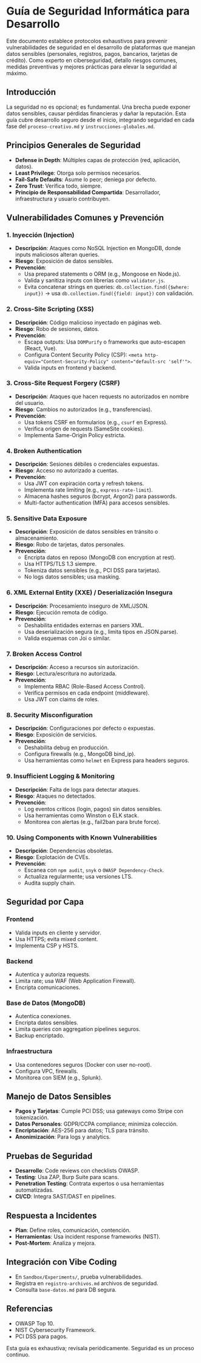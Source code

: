 # Guía de Seguridad Informática para Desarrollo

Este documento establece protocolos exhaustivos para prevenir vulnerabilidades de seguridad en el desarrollo de plataformas que manejan datos sensibles (personales, registros, pagos, bancarios, tarjetas de crédito). Como experto en ciberseguridad, detallo riesgos comunes, medidas preventivas y mejores prácticas para elevar la seguridad al máximo.

## Introducción

La seguridad no es opcional; es fundamental. Una brecha puede exponer datos sensibles, causar pérdidas financieras y dañar la reputación. Esta guía cubre desarrollo seguro desde el inicio, integrando seguridad en cada fase del `proceso-creativo.md` y `instrucciones-globales.md`.

## Principios Generales de Seguridad

- **Defense in Depth**: Múltiples capas de protección (red, aplicación, datos).
- **Least Privilege**: Otorga solo permisos necesarios.
- **Fail-Safe Defaults**: Asume lo peor; deniega por defecto.
- **Zero Trust**: Verifica todo, siempre.
- **Principio de Responsabilidad Compartida**: Desarrollador, infraestructura y usuario contribuyen.

## Vulnerabilidades Comunes y Prevención

### 1. Inyección (Injection)
- **Descripción**: Ataques como NoSQL Injection en MongoDB, donde inputs maliciosos alteran queries.
- **Riesgo**: Exposición de datos sensibles.
- **Prevención**:
  - Usa prepared statements o ORM (e.g., Mongoose en Node.js).
  - Valida y sanitiza inputs con librerías como `validator.js`.
  - Evita concatenar strings en queries: `db.collection.find({$where: input})` → usa `db.collection.find({field: input})` con validación.

### 2. Cross-Site Scripting (XSS)
- **Descripción**: Código malicioso inyectado en páginas web.
- **Riesgo**: Robo de sesiones, datos.
- **Prevención**:
  - Escapa outputs: Usa `DOMPurify` o frameworks que auto-escapen (React, Vue).
  - Configura Content Security Policy (CSP): `<meta http-equiv="Content-Security-Policy" content="default-src 'self'">`.
  - Valida inputs en frontend y backend.

### 3. Cross-Site Request Forgery (CSRF)
- **Descripción**: Ataques que hacen requests no autorizados en nombre del usuario.
- **Riesgo**: Cambios no autorizados (e.g., transferencias).
- **Prevención**:
  - Usa tokens CSRF en formularios (e.g., `csurf` en Express).
  - Verifica origen de requests (SameSite cookies).
  - Implementa Same-Origin Policy estricta.

### 4. Broken Authentication
- **Descripción**: Sesiones débiles o credenciales expuestas.
- **Riesgo**: Acceso no autorizado a cuentas.
- **Prevención**:
  - Usa JWT con expiración corta y refresh tokens.
  - Implementa rate limiting (e.g., `express-rate-limit`).
  - Almacena hashes seguros (bcrypt, Argon2) para passwords.
  - Multi-factor authentication (MFA) para accesos sensibles.

### 5. Sensitive Data Exposure
- **Descripción**: Exposición de datos sensibles en tránsito o almacenamiento.
- **Riesgo**: Robo de tarjetas, datos personales.
- **Prevención**:
  - Encripta datos en reposo (MongoDB con encryption at rest).
  - Usa HTTPS/TLS 1.3 siempre.
  - Tokeniza datos sensibles (e.g., PCI DSS para tarjetas).
  - No logs datos sensibles; usa masking.

### 6. XML External Entity (XXE) / Deserialización Insegura
- **Descripción**: Procesamiento inseguro de XML/JSON.
- **Riesgo**: Ejecución remota de código.
- **Prevención**:
  - Deshabilita entidades externas en parsers XML.
  - Usa deserialización segura (e.g., limita tipos en JSON.parse).
  - Valida esquemas con Joi o similar.

### 7. Broken Access Control
- **Descripción**: Acceso a recursos sin autorización.
- **Riesgo**: Lectura/escritura no autorizada.
- **Prevención**:
  - Implementa RBAC (Role-Based Access Control).
  - Verifica permisos en cada endpoint (middleware).
  - Usa JWT con claims de roles.

### 8. Security Misconfiguration
- **Descripción**: Configuraciones por defecto o expuestas.
- **Riesgo**: Exposición de servicios.
- **Prevención**:
  - Deshabilita debug en producción.
  - Configura firewalls (e.g., MongoDB bind_ip).
  - Usa herramientas como `helmet` en Express para headers seguros.

### 9. Insufficient Logging & Monitoring
- **Descripción**: Falta de logs para detectar ataques.
- **Riesgo**: Ataques no detectados.
- **Prevención**:
  - Log eventos críticos (login, pagos) sin datos sensibles.
  - Usa herramientas como Winston o ELK stack.
  - Monitorea con alertas (e.g., fail2ban para brute force).

### 10. Using Components with Known Vulnerabilities
- **Descripción**: Dependencias obsoletas.
- **Riesgo**: Explotación de CVEs.
- **Prevención**:
  - Escanea con `npm audit`, `snyk` o `OWASP Dependency-Check`.
  - Actualiza regularmente; usa versiones LTS.
  - Audita supply chain.

## Seguridad por Capa

### Frontend
- Valida inputs en cliente y servidor.
- Usa HTTPS; evita mixed content.
- Implementa CSP y HSTS.

### Backend
- Autentica y autoriza requests.
- Limita rate; usa WAF (Web Application Firewall).
- Encripta comunicaciones.

### Base de Datos (MongoDB)
- Autentica conexiones.
- Encripta datos sensibles.
- Limita queries con aggregation pipelines seguros.
- Backup encriptado.

### Infraestructura
- Usa contenedores seguros (Docker con user no-root).
- Configura VPC, firewalls.
- Monitorea con SIEM (e.g., Splunk).

## Manejo de Datos Sensibles

- **Pagos y Tarjetas**: Cumple PCI DSS; usa gateways como Stripe con tokenización.
- **Datos Personales**: GDPR/CCPA compliance; minimiza colección.
- **Encriptación**: AES-256 para datos; TLS para tránsito.
- **Anonimización**: Para logs y analytics.

## Pruebas de Seguridad

- **Desarrollo**: Code reviews con checklists OWASP.
- **Testing**: Usa ZAP, Burp Suite para scans.
- **Penetration Testing**: Contrata expertos o usa herramientas automatizadas.
- **CI/CD**: Integra SAST/DAST en pipelines.

## Respuesta a Incidentes

- **Plan**: Define roles, comunicación, contención.
- **Herramientas**: Usa incident response frameworks (NIST).
- **Post-Mortem**: Analiza y mejora.

## Integración con Vibe Coding

- En `Sandbox/Experiments/`, prueba vulnerabilidades.
- Registra en `registro-archivos.md` archivos de seguridad.
- Consulta `base-datos.md` para DB segura.

## Referencias

- OWASP Top 10.
- NIST Cybersecurity Framework.
- PCI DSS para pagos.

Esta guía es exhaustiva; revísala periódicamente. Seguridad es un proceso continuo.
